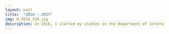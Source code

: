 ```yaml
---
layout: post
title:  "2016 - 2017"
img: W_2014_339.jpg
description: In 2016, I started my studies in the Department of Informatics at Ionian University. During that year I started coding in C/C++ and created/contributed to various projects since then.
---
```



